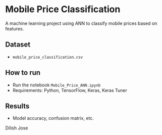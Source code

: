 # Mobile Price Classification

A machine learning project using ANN to classify mobile prices based on features.

## Dataset
- `mobile_price_classification.csv`

## How to run
- Run the notebook `Mobile_Price_ANN.ipynb`
- Requirements: Python, TensorFlow, Keras, Keras Tuner

## Results
- Model accuracy, confusion matrix, etc.

Dilish Jose

